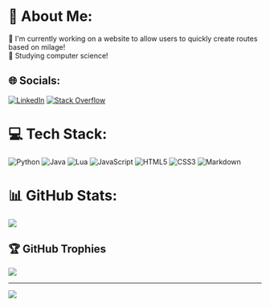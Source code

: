 # 💫 About Me:
🔭 I'm currently working on a website to allow users to quickly create routes based on milage!<br>🌱 Studying computer science!<br>


## 🌐 Socials:
[![LinkedIn](https://img.shields.io/badge/LinkedIn-%230077B5.svg?logo=linkedin&logoColor=white)](https://linkedin.com/in/evyncatton/) [![Stack Overflow](https://img.shields.io/badge/-Stackoverflow-FE7A16?logo=stack-overflow&logoColor=white)](https://stackoverflow.com/users/20828987) 

# 💻 Tech Stack:
![Python](https://img.shields.io/badge/python-3670A0?style=flat&logo=python&logoColor=ffdd54) ![Java](https://img.shields.io/badge/java-%23ED8B00.svg?style=flat&logo=openjdk&logoColor=white) ![Lua](https://img.shields.io/badge/lua-%232C2D72.svg?style=flat&logo=lua&logoColor=white) ![JavaScript](https://img.shields.io/badge/javascript-%23323330.svg?style=flat&logo=javascript&logoColor=%23F7DF1E) ![HTML5](https://img.shields.io/badge/html5-%23E34F26.svg?style=flat&logo=html5&logoColor=white) ![CSS3](https://img.shields.io/badge/css3-%231572B6.svg?style=flat&logo=css3&logoColor=white) ![Markdown](https://img.shields.io/badge/markdown-%23000000.svg?style=flat&logo=markdown&logoColor=white) 
# 📊 GitHub Stats:
![](https://github-readme-stats.vercel.app/api/top-langs/?username=EvynC&theme=dark&hide_border=false&include_all_commits=false&count_private=false&layout=compact)

## 🏆 GitHub Trophies
![](https://github-profile-trophy.vercel.app/?username=Evync&theme=dark&no-frame=false&no-bg=false&margin-w=4)

---
[![](https://visitcount.itsvg.in/api?id=EvynC&icon=0&color=0)](https://visitcount.itsvg.in)

<!-- Proudly created with GPRM ( https://gprm.itsvg.in ) -->

